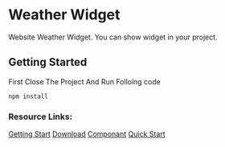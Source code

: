 # Weather Widget

Website Weather Widget. You can show widget in your project.

## Getting Started

First Close The Project And Run Folloing code

```
npm install
```

### Resource Links:
[Getting Start](#)
[Download](#)
[Componant](#)
[Quick Start](#)


